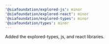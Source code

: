 ```yaml
---
'@siafoundation/explored-js': minor
'@siafoundation/explored-react': minor
'@siafoundation/explored-types': minor
'@siafoundation/types': minor
---
```


Added the explored-types, js, and react libraries.

